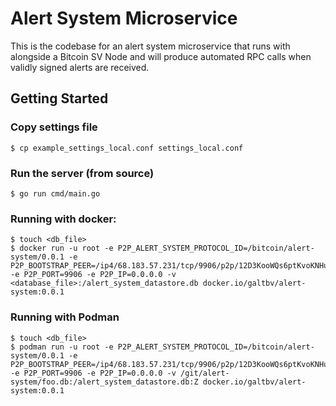 # Alert System Microservice

This is the codebase for an alert system microservice that runs with alongside a Bitcoin SV Node and will produce automated RPC calls when validly signed alerts are received.

## Getting Started
### Copy settings file
```
$ cp example_settings_local.conf settings_local.conf
```

### Run the server (from source)
```
$ go run cmd/main.go
```

### Running with docker:
```
$ touch <db_file>
$ docker run -u root -e P2P_ALERT_SYSTEM_PROTOCOL_ID=/bitcoin/alert-system/0.0.1 -e P2P_BOOTSTRAP_PEER=/ip4/68.183.57.231/tcp/9906/p2p/12D3KooWQs6ptKvoKNHurCzqRaVp3uFs9731NQwS3AmVcNc2TGpb -e P2P_PORT=9906 -e P2P_IP=0.0.0.0 -v <database_file>:/alert_system_datastore.db docker.io/galtbv/alert-system:0.0.1
```

### Running with Podman
```
$ touch <db_file>
$ podman run -u root -e P2P_ALERT_SYSTEM_PROTOCOL_ID=/bitcoin/alert-system/0.0.1 -e P2P_BOOTSTRAP_PEER=/ip4/68.183.57.231/tcp/9906/p2p/12D3KooWQs6ptKvoKNHurCzqRaVp3uFs9731NQwS3AmVcNc2TGpb -e P2P_PORT=9906 -e P2P_IP=0.0.0.0 -v /git/alert-system/foo.db:/alert_system_datastore.db:Z docker.io/galtbv/alert-system:0.0.1
```
